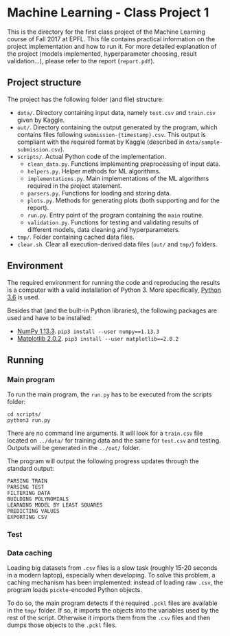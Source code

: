 # Machine Learning - Class Project 1

This is the directory for the first class project of the Machine Learning course of Fall 2017 at EPFL. This file contains practical information on the project implementation and how to run it. For more detailed explanation of the project (models implemented, hyperparameter choosing, result validation...), please refer to the report (`report.pdf`). 

## Project structure

The project has the following folder (and file) structure:

* `data/`. Directory containing input data, namely `test.csv` and `train.csv` given by Kaggle.
* `out/`. Directory containing the output generated by the program, which contains files following `submission-{timestamp}.csv`. This output is compliant with the required format by Kaggle (described in `data/sample-submission.csv`).
* `scripts/`. Actual Python code of the implementation.
    * `clean_data.py`. Functions implementing preprocessing of input data.
    * `helpers.py`. Helper methods for ML algorithms.
    * `implementations.py`. Main implementations of the ML algorithms required in the project statement.
    * `parsers.py`. Functions for loading and storing data.
    * `plots.py`. Methods for generating plots (both supporting and for the report).
    * `run.py`. Entry point of the program containing the `main` routine.
    * `validation.py`. Functions for testing and validating results of different models, data cleaning and hyperparameters.
* `tmp/`. Folder containing cached data files.
* `clear.sh`. Clear all execution-derived data files (`out/` and `tmp/`) folders.

## Environment

The required environment for running the code and reproducing the results is a computer with a valid installation of Python 3. More specifically, [Python 3.6](https://docs.python.org/3.6/) is used.

Besides that (and the built-in Python libraries), the following packages are used and have to be installed:

* [NumPy 1.13.3](http://www.numpy.org). `pip3 install --user numpy==1.13.3`
* [Matplotlib 2.0.2](https://matplotlib.org). `pip3 install --user matplotlib==2.0.2`

## Running

### Main program

To run the main program, the `run.py` has to be executed from the scripts folder:

```
cd scripts/
python3 run.py
```

There are no command line arguments. It will look for a `train.csv` file located on `../data/` for training data and the same for `test.csv` and testing. Outputs will be generated in the `../out/` folder.

The program will output the following progress updates through the standard output:

```
PARSING TRAIN
PARSING TEST
FILTERING DATA
BUILDING POLYNOMIALS
LEARNING MODEL BY LEAST SQUARES
PREDICTING VALUES
EXPORTING CSV
```

### Test


### Data caching

Loading big datasets from `.csv` files is a slow task (roughly 15-20 seconds in a modern laptop), especially when developing. To solve this problem, a caching mechanism has been implemented: instead of loading raw `.csv`, the program loads `pickle`-encoded Python objects.

To do so, the main program detects if the required `.pckl` files are available in the `tmp/` folder. If so, it imports the objects into the variables used by the rest of the script. Otherwise it imports them from the `.csv` files and then dumps those objects to the `.pckl` files.
